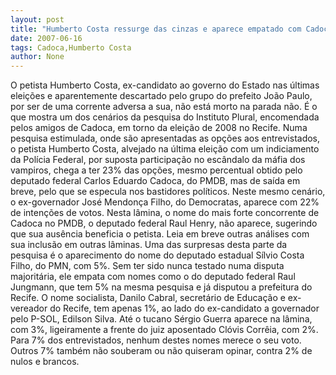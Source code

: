 ```yaml
---
layout: post
title: "Humberto Costa ressurge das cinzas e aparece empatado com Cadoca, com 23% de intenções de voto"
date: 2007-06-16
tags: Cadoca,Humberto Costa
author: None
---
```

O petista Humberto Costa, ex-candidato ao governo do Estado nas &uacute;ltimas elei&ccedil;&otilde;es e aparentemente descartado pelo grupo do prefeito Jo&atilde;o Paulo, por ser de uma corrente adversa a sua, n&atilde;o est&aacute; morto na parada n&atilde;o.
&Eacute; o que mostra um dos cen&aacute;rios da pesquisa do Instituto Plural, encomendada pelos amigos de Cadoca, em torno da elei&ccedil;&atilde;o de 2008 no Recife.
Numa pesquisa estimulada, onde s&atilde;o apresentadas as op&ccedil;&otilde;es aos entrevistados, o petista Humberto Costa, alvejado na &uacute;ltima elei&ccedil;&atilde;o com um indiciamento da Pol&iacute;cia Federal, por suposta participa&ccedil;&atilde;o no esc&acirc;ndalo da m&aacute;fia dos vampiros, chega a ter 23% das op&ccedil;&otilde;es, mesmo percentual obtido pelo deputado federal Carlos Eduardo Cadoca, do PMDB, mas de sa&iacute;da em breve, pelo que se especula nos bastidores pol&iacute;ticos.
Neste mesmo cen&aacute;rio, o ex-governador Jos&eacute; Mendon&ccedil;a Filho, do Democratas, aparece com 22% de inten&ccedil;&otilde;es de votos.
Nesta l&acirc;mina, o nome do mais forte concorrente de Cadoca no PMDB, o deputado federal Raul Henry, n&atilde;o aparece, sugerindo que sua aus&ecirc;ncia beneficia o petista. Leia em breve outras an&aacute;lises com sua inclus&atilde;o em outras l&acirc;minas.
Uma das surpresas desta parte da pesquisa &eacute; o aparecimento do nome do deputado estadual S&iacute;lvio Costa Filho, do PMN, com 5%. Sem ter sido nunca testado numa disputa majorit&aacute;ria, ele empata com nomes como o do deputado federal Raul Jungmann, que tem 5% na mesma pesquisa e j&aacute; disputou a prefeitura do Recife.
O nome socialista, Danilo Cabral, secret&aacute;rio de Educa&ccedil;&atilde;o e ex-vereador do Recife, tem apenas 1%, ao lado do ex-candidato a governador pelo P-SOL, Edilson Silva.
At&eacute; o tucano S&eacute;rgio Guerra aparece na l&acirc;mina, com 3%, ligeiramente a frente do juiz aposentado Cl&oacute;vis Corr&ecirc;ia, com 2%.
Para 7% dos entrevistados, nenhum destes nomes merece o seu voto. Outros 7% tamb&eacute;m n&atilde;o souberam ou n&atilde;o quiseram opinar, contra 2% de nulos e brancos. 
